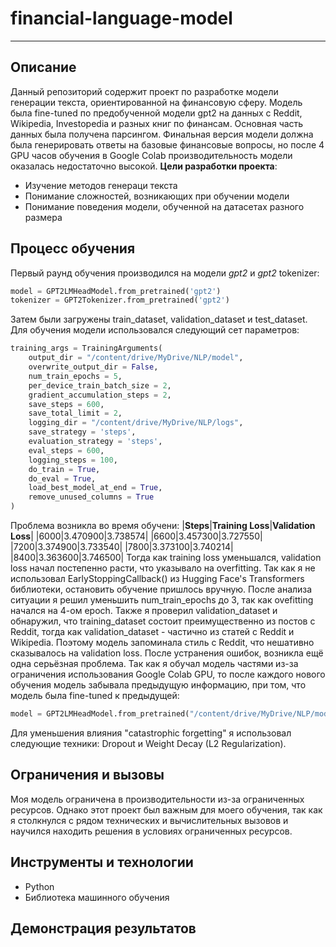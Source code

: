 # financial-language-model
___
## Описание
Данный репозиторий содержит проект по разработке модели генерации текста, ориентированной на финансовую сферу. Модель была fine-tuned по предобученной модели gpt2 на данных с Reddit, Wikipedia, Investopedia и разных книг по финансам. Основная часть данных была получена парсингом. Финальная версия модели должна была генерировать ответы на базовые финансовые вопросы, но  после 4 GPU часов обучения в Google Colab производительность модели оказалась недостаточно высокой.
__Цели разработки проекта__:
* Изучение методов генераци текста
* Понимание сложностей, возникающих при обучении модели
* Понимание поведения модели, обученной на датасетах разного размера
## Процесс обучения
Первый раунд обучения производился на модели _gpt2_ и _gpt2_ tokenizer:
```Python
model = GPT2LMHeadModel.from_pretrained('gpt2')
tokenizer = GPT2Tokenizer.from_pretrained('gpt2')
```
Затем были загружены train_dataset, validation_dataset и test_dataset. Для обучения модели использовался следующий сет параметров:
```Python
training_args = TrainingArguments(
    output_dir = "/content/drive/MyDrive/NLP/model",
    overwrite_output_dir = False,
    num_train_epochs = 5,
    per_device_train_batch_size = 2,
    gradient_accumulation_steps = 2,
    save_steps = 600,
    save_total_limit = 2,
    logging_dir = "/content/drive/MyDrive/NLP/logs",
    save_strategy = 'steps',
    evaluation_strategy = 'steps',
    eval_steps = 600,
    logging_steps = 100,
    do_train = True,
    do_eval = True,
    load_best_model_at_end = True,
    remove_unused_columns = True
)
```
Проблема возникла во время обучени:
|__Steps__|__Training Loss__|__Validation Loss__|
|6000|3.470900|3.738574|
|6600|3.457300|3.727550|
|7200|3.374900|3.733540|
|7800|3.373100|3.740214|
|8400|3.363600|3.746500|
Тогда как training loss уменьшался, validation loss начал постепенно расти, что указывало на overfitting. Так как я не использовал EarlyStoppingCallback() из Hugging Face's Transformers библиотеки, остановить обучение пришлось вручную. После анализа ситуации я решил уменьшить num_train_epochs до 3, так как ovefitting начался на 4-ом epoch. Также я проверил validation_dataset и обнаружил, что training_dataset состоит преимущественно из постов с Reddit, тогда как validation_dataset - частично из статей с Reddit и Wikipedia. Поэтому модель запоминала стиль с Reddit, что нешативно сказывалось на validation loss.
После устранения ошибок, возникла ещё одна серьёзная проблема. Так как я обучал модель частями из-за ограничения использования Google Colab GPU, то после каждого нового обучения модель забывала предыдущую информацию, при том, что модель была fine-tuned к предыдущей:
```Python
model = GPT2LMHeadModel.from_pretrained("/content/drive/MyDrive/NLP/model")
```
Для уменьшения влияния "catastrophic forgetting" я использовал следующие техники: Dropout и Weight Decay (L2 Regularization). 
## Ограничения и вызовы
Моя модель ограничена в производительности из-за ограниченных ресурсов. Однако этот проект был важным для моего обучения, так как я столкнулся с рядом технических и вычислительных вызовов и научился находить решения в условиях ограниченных ресурсов.
## Инструменты и технологии
* Python
* Библиотека машинного обучения
## Демонстрация результатов
